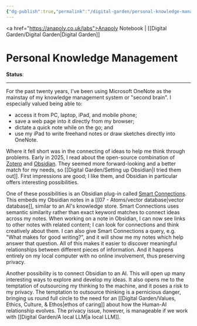 ```yaml
---
{"dg-publish":true,"permalink":"/digital-garden/personal-knowledge-management/","tags":["#digital-garden"],"created":"2025-08-21T12:35:32.441+01:00","updated":"2025-08-26T16:53:34.052+01:00"}
---
```


<a href="https://anapoly.co.uk/labs">Anapoly Notebook</a> | [[Digital Garden/Digital Garden\|Digital Garden]] 

# Personal Knowledge Management

**Status**: 

---

For the past twenty years, I've been using Microsoft OneNote as the mainstay of my knowledge management system or "second brain". I especially valued being able to:

- access it from PC, laptop, iPad, and mobile phone;
- save a web page into it directly from my browser; 
- dictate a quick note while on the go; and
- use my iPad to write freehand notes or draw sketches directly into OneNote. 

Where it fell short was in the connecting of ideas to help me think through problems. Early in 2025, I read about the open-source combination of <a href="https://www.zotero.org">Zotero</a> and <a href="https://obsidian.md">Obsidian</a>. They seemed more forward-looking and a better match for my needs, so [[Digital Garden/Setting up Obsidian\|I tried them out]]. First impressions are good; I like them, and Obsidian in particular offers interesting possibilities. 

One of these possibilities is an Obsidian plug-in called <a href="https://smartconnections.app">Smart Connections</a>. This embeds my Obsidian notes in a [[07 - Atoms/vector database\|vector database]], similar to an AI's knowledge store. Smart Connections uses semantic similarity rather than exact keyword matches to connect ideas across my notes. When working on a note in Obsidian, I can now see links to other notes with related content; I can look for connections and think creatively about them.  I can also give Smart Connections a query, e.g. "What makes for good writing?", and it will show me my notes which help answer that question. All of this makes it easier to discover meaningful relationships between different pieces of information. And it happens entirely on my local computer with no online involvement, thus preserving privacy. 

Another possibility is to connect Obsidian to an AI. This will open up many interesting ways to explore and develop my ideas. It also opens me to the temptation of outsourcing my thinking to the machine, and it poses a risk to my privacy. The temptation to outsource thinking is a pernicious danger, bringing us round full circle to the need for an [[Digital Garden/Values, Ethics, Culture, & Ethos\|ethos of caring]] about how the Human-AI relationship evolves. The privacy issue, however, is manageable if we work with [[Digital Garden/A local LLM\|a local LLM]].  

